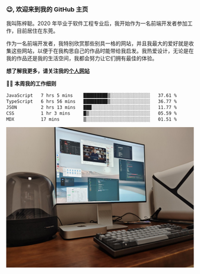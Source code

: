 ### 😉, 欢迎来到我的 GitHub 主页

我叫陈梓聪。2020 年毕业于软件工程专业后，我开始作为一名前端开发者参加工作，目前居住在东莞。

作为一名前端开发者，我特别欣赏那些别具一格的网站，并且我最大的爱好就是收集这些网站，以便于在我构思自己的作品时能带给我启发。我热爱设计，无论是在我的作品还是我的生活空间，我都会努力让它们拥有最佳的体验。

**想了解我更多，请关注我的[个人网站](https://leoku.top)**

🧑‍💻 **本周我的工作细则**
<!--START_SECTION:waka-->
```text
JavaScript   7 hrs 5 mins    █████████▒░░░░░░░░░░░░░░░   37.61 % 
TypeScript   6 hrs 56 mins   █████████▒░░░░░░░░░░░░░░░   36.77 % 
JSON         2 hrs 13 mins   ███░░░░░░░░░░░░░░░░░░░░░░   11.77 % 
CSS          1 hr 3 mins     █▒░░░░░░░░░░░░░░░░░░░░░░░   05.59 % 
MDX          17 mins         ▒░░░░░░░░░░░░░░░░░░░░░░░░   01.51 % 
```
<!--END_SECTION:waka-->

![desktop](./mine.jpg)
